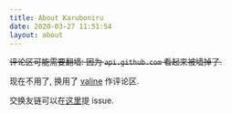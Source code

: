 ```yaml
---
title: About Karuboniru
date: 2020-03-27 11:51:54
layout: about
---
```

~~评论区可能需要翻墙: 因为 `api.github.com` 看起来被墙掉了.~~

现在不用了, 换用了 [valine](https://valine.js.org/) 作评论区.

交换友链可以在[这里](https://github.com/karuboniru/karuboniru.github.io/issues)提 issue.